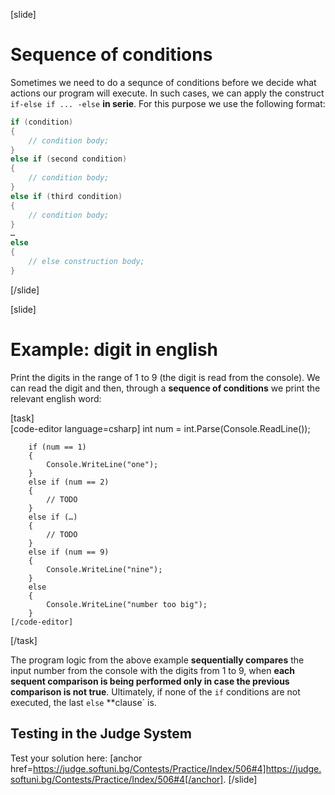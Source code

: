 [slide]
# Sequence of conditions

Sometimes we need to do a sequnce of conditions before we decide what actions our program will execute. In such cases, we can apply the construct `if-else if ... -else` **in serie**. For this purpose we use the following format:

```csharp
if (condition)
{
    // condition body;
}
else if (second condition)
{
    // condition body;
}
else if (third condition)
{
    // condition body;
}
…
else
{
    // else construction body;
}
```
[/slide]

[slide]
# Example: digit in english

Print the digits in the range of 1 to 9 (the digit is read from the console). We can read the digit and then, through a **sequence of conditions** we print the relevant english word:

[task]  
    [code-editor language=csharp]
        int num = int.Parse(Console.ReadLine());

        if (num == 1)
        {
            Console.WriteLine("one");
        }
        else if (num == 2)
        {
            // TODO
        }
        else if (…) 
        {
            // TODO
        } 
        else if (num == 9)
        {
            Console.WriteLine("nine");
        } 
        else 
        {
            Console.WriteLine("number too big");
        }
    [/code-editor]
[/task]

The program logic from the above example **sequentially compares** the input number from the console with the digits from 1 to 9, when **each sequent comparison is being performed only in case the previous comparison is not true**. Ultimately, if none of the `if` conditions are not executed, the last `else` **clause` is.

## Testing in the Judge System

Test your solution here: [anchor href=https://judge.softuni.bg/Contests/Practice/Index/506#4]https://judge.softuni.bg/Contests/Practice/Index/506#4[/anchor].
[/slide]